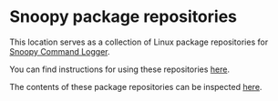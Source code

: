 # Snoopy package repositories

This location serves as a collection of Linux package repositories for
[Snoopy Command Logger](https://github.com/a2o/snoopy).

You can find instructions for using these repositories
[here](https://github.com/a2o/snoopy/blob/master/doc/install-from-repo.md).

The contents of these package repositories can be inspected
[here](https://github.com/a2o/snoopy-packages).
